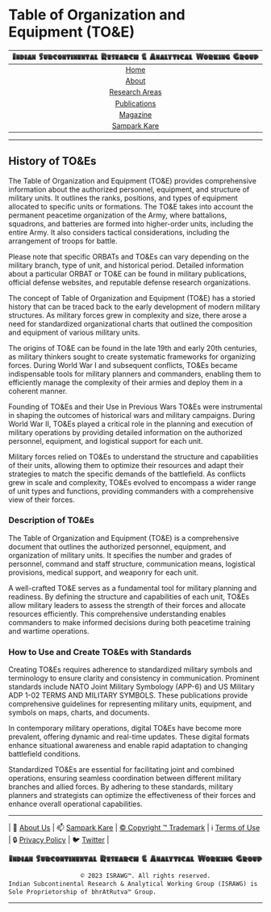 # **Table of Organization and Equipment (TO&E)**

| ![ISRAWG Logo](../../text_logo.png) |
| :-------------------------------------------------: |
| [Home](../../home.md) |
| [About](../../aboutus/about.md) |
| [Research Areas](../../aboutus/research.md) |
| [Publications](../publications.md) |
| [Magazine](../../magazine/magazine.md) |
| [Sampark Kare](../../aboutus/sampark.md) |

___

## **History of TO&Es**

The Table of Organization and Equipment (TO&E) provides comprehensive information about the authorized personnel, equipment, and structure of military units. It outlines the ranks, positions, and types of equipment allocated to specific units or formations. The TO&E takes into account the permanent peacetime organization of the Army, where battalions, squadrons, and batteries are formed into higher-order units, including the entire Army. It also considers tactical considerations, including the arrangement of troops for battle.

Please note that specific ORBATs and TO&Es can vary depending on the military branch, type of unit, and historical period. Detailed information about a particular ORBAT or TO&E can be found in military publications, official defense websites, and reputable defense research organizations.

The concept of Table of Organization and Equipment (TO&E) has a storied history that can be traced back to the early development of modern military structures. As military forces grew in complexity and size, there arose a need for standardized organizational charts that outlined the composition and equipment of various military units.

The origins of TO&E can be found in the late 19th and early 20th centuries, as military thinkers sought to create systematic frameworks for organizing forces. During World War I and subsequent conflicts, TO&Es became indispensable tools for military planners and commanders, enabling them to efficiently manage the complexity of their armies and deploy them in a coherent manner.

Founding of TO&Es and their Use in Previous Wars
TO&Es were instrumental in shaping the outcomes of historical wars and military campaigns. During World War II, TO&Es played a critical role in the planning and execution of military operations by providing detailed information on the authorized personnel, equipment, and logistical support for each unit.

Military forces relied on TO&Es to understand the structure and capabilities of their units, allowing them to optimize their resources and adapt their strategies to match the specific demands of the battlefield. As conflicts grew in scale and complexity, TO&Es evolved to encompass a wider range of unit types and functions, providing commanders with a comprehensive view of their forces.

### Description of TO&Es

The Table of Organization and Equipment (TO&E) is a comprehensive document that outlines the authorized personnel, equipment, and organization of military units. It specifies the number and grades of personnel, command and staff structure, communication means, logistical provisions, medical support, and weaponry for each unit.

A well-crafted TO&E serves as a fundamental tool for military planning and readiness. By defining the structure and capabilities of each unit, TO&Es allow military leaders to assess the strength of their forces and allocate resources efficiently. This comprehensive understanding enables commanders to make informed decisions during both peacetime training and wartime operations.

### How to Use and Create TO&Es with Standards

Creating TO&Es requires adherence to standardized military symbols and terminology to ensure clarity and consistency in communication. Prominent standards include NATO Joint Military Symbology (APP-6) and US Military ADP 1-02 TERMS AND MILITARY SYMBOLS. These publications provide comprehensive guidelines for representing military units, equipment, and symbols on maps, charts, and documents.

In contemporary military operations, digital TO&Es have become more prevalent, offering dynamic and real-time updates. These digital formats enhance situational awareness and enable rapid adaptation to changing battlefield conditions.

Standardized TO&Es are essential for facilitating joint and combined operations, ensuring seamless coordination between different military branches and allied forces. By adhering to these standards, military planners and strategists can optimize the effectiveness of their forces and enhance overall operational capabilities.

___

| 📝 [About Us](../../aboutus/about.md) | 📫 [Sampark Kare](../../aboutus/sampark.md) | [© Copyright ™️ Trademark](../../aboutus/copyright&trademark.md) | ℹ️  [Terms of Use](../../aboutus/termsofuse.md) | 🔒 [Privacy Policy](../../aboutus/privacy&policy.md) | 🐦 [Twitter](https://twitter.com/israwg_) |

![Indian Subcontinental Research & Analytical Working Group (ISRAWG)](../../text_logo.png)

                        © 2023 ISRAWG™️. All rights reserved. 
    Indian Subcontinental Research & Analytical Working Group (ISRAWG) is Sole Proprietorship of bhrAtRutva™️ Group.
___
